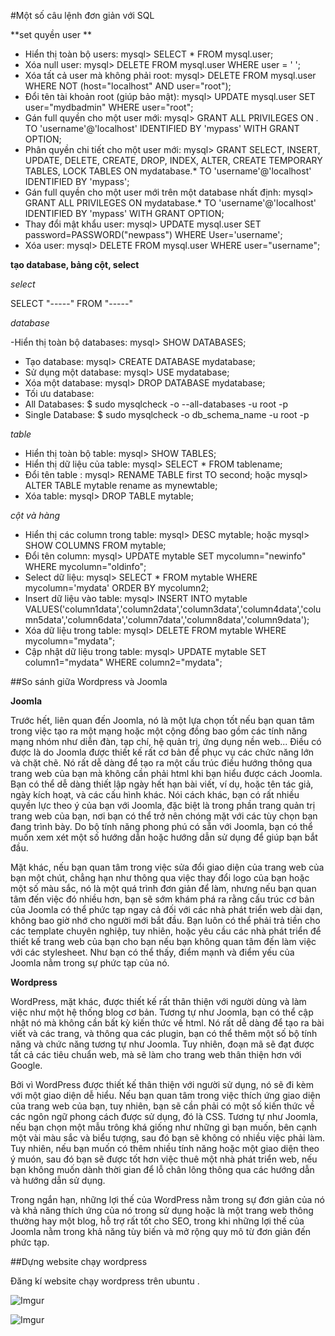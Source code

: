 #Một số câu lệnh đơn giản với SQL 

**set quyền user **

- Hiển thị toàn bộ users:   mysql> SELECT * FROM mysql.user;
- Xóa null user:      mysql> DELETE FROM mysql.user WHERE user = ' ';
- Xóa tất cả user mà không phải root:   mysql> DELETE FROM mysql.user WHERE NOT (host="localhost" AND user="root");
- Đổi tên tài khoản root (giúp bảo mật):  mysql> UPDATE mysql.user SET user="mydbadmin" WHERE user="root";
- Gán full quyền cho một user mới:  mysql> GRANT ALL PRIVILEGES ON *.* TO 'username'@'localhost' IDENTIFIED BY 'mypass' WITH GRANT OPTION;
- Phân quyền chi tiết cho một user mới: mysql> GRANT SELECT, INSERT, UPDATE, DELETE, CREATE, DROP, INDEX, ALTER, CREATE TEMPORARY TABLES, LOCK TABLES ON mydatabase.* TO 'username'@'localhost' IDENTIFIED BY 'mypass';
- Gán full quyền cho một user mới trên một database nhất định:  mysql> GRANT ALL PRIVILEGES ON mydatabase.* TO 'username'@'localhost' IDENTIFIED BY 'mypass' WITH GRANT OPTION;
- Thay đổi mật khẩu user: mysql> UPDATE mysql.user SET password=PASSWORD("newpass") WHERE User='username';
- Xóa user:   mysql> DELETE FROM mysql.user WHERE user="username";

**tạo database, bảng cột, select**

*select*

SELECT "-----" FROM "-----"

*database* 

-Hiển thị toàn bộ databases:  mysql> SHOW DATABASES;
- Tạo database:   mysql> CREATE DATABASE mydatabase;
- Sử dụng một database:   mysql> USE mydatabase;
- Xóa một database:   mysql> DROP DATABASE mydatabase;
- Tối ưu database:
- All Databases: $ sudo mysqlcheck -o --all-databases -u root -p
- Single Database: $ sudo mysqlcheck -o db_schema_name -u root -p

*table*

- Hiển thị toàn bộ table: mysql> SHOW TABLES;
- Hiển thị dữ liệu của table:   mysql> SELECT * FROM tablename;
- Đổi tên table :    mysql> RENAME TABLE first TO second; hoặc mysql> ALTER TABLE mytable rename as mynewtable;
- Xóa table:    mysql> DROP TABLE mytable;

*cột và hàng*

- Hiển thị các column trong table:  mysql> DESC mytable; hoặc mysql> SHOW COLUMNS FROM mytable;
- Đổi tên column:   mysql> UPDATE mytable SET mycolumn="newinfo" WHERE mycolumn="oldinfo";
- Select dữ liệu:   mysql> SELECT * FROM mytable WHERE mycolumn='mydata' ORDER BY mycolumn2;
- Insert dữ liệu vào table:
mysql> INSERT INTO mytable VALUES('column1data','column2data','column3data','column4data','column5data','column6data','column7data','column8data','column9data');
- Xóa dữ liệu trong table:  mysql> DELETE FROM mytable WHERE mycolumn="mydata";
- Cập nhật dữ liệu trong table:
mysql> UPDATE mytable SET column1="mydata" WHERE column2="mydata";

##So sánh giữa Wordpress và Joomla

**Joomla**

  Trước hết, liên quan đến Joomla, nó là một lựa chọn tốt nếu bạn quan tâm trong việc tạo ra một mạng hoặc một cộng đồng bao gồm các tính năng mạng nhóm như diễn đàn, tạp chí, hệ quản trị, ứng dụng nền web... Điều có được là do Joomla được thiết kế rất cơ bản để phục vụ các chức năng lớn và chặt chẽ. Nó rất dễ dàng để tạo ra một cấu trúc điều hướng thông qua trang web của bạn mà không cần phải html khi bạn hiểu được cách Joomla. Bạn có thể dễ dàng thiết lập ngày hết hạn bài viết, ví dụ, hoặc tên tác giả, ngày kích hoạt, và các cấu hình khác. Nói cách khác, bạn có rất nhiều quyền lực theo ý của bạn với Joomla, đặc biệt là trong phần trang quản trị trang web của bạn, nơi bạn có thể trở nên chóng mặt với các tùy chọn bạn đang trình bày. Do bộ tính năng phong phú có sẵn với Joomla, bạn có thể muốn xem xét một số hướng dẫn hoặc hướng dẫn sử dụng để giúp bạn bắt đầu.
 
  Mặt khác, nếu bạn quan tâm trong việc sửa đổi giao diện của trang web của bạn một chút, chẳng hạn như thông qua việc thay đổi logo của bạn hoặc một số màu sắc, nó là một quá trình đơn giản để làm, nhưng nếu bạn quan tâm đến việc đó nhiều hơn, bạn sẽ sớm khám phá ra rằng cấu trúc cơ bản của Joomla có thể phức tạp ngay cả đối với các nhà phát triển web dài dạn, không bao giờ nhớ cho người mới bắt đầu. Bạn luôn có thể phải trả tiền cho các template chuyên nghiệp, tuy nhiên, hoặc yêu cầu các nhà phát triển để thiết kế trang web của bạn cho bạn nếu bạn không quan tâm đến làm việc với các stylesheet. Như bạn có thể thấy, điểm mạnh và điểm yếu của Joomla nằm trong sự phức tạp của nó.

**Wordpress**

  WordPress, mặt khác, được thiết kế rất thân thiện với người dùng và làm việc như một hệ thống blog cơ bản. Tương tự như Joomla, bạn có thể cập nhật nó mà không cần bất kỳ kiến thức về html. Nó rất dễ dàng để tạo ra bài viết và các trang, và thông qua các plugin, bạn có thể thêm một số bộ tính năng và chức năng tương tự như Joomla. Tuy nhiên, đoạn mã sẽ đạt được tất cả các tiêu chuẩn web, mà sẽ làm cho trang web thân thiện hơn với Google.
 
  Bởi vì WordPress được thiết kế thân thiện với người sử dụng, nó sẽ đi kèm với một giao diện dễ hiểu. Nếu bạn quan tâm trong việc thích ứng giao diện của trang web của bạn, tuy nhiên, bạn sẽ cần phải có một số kiến thức về các ngôn ngữ phong cách được sử dụng, đó là CSS. Tương tự như Joomla, nếu bạn chọn một mẫu trông khá giống như những gì bạn muốn, bên cạnh một vài màu sắc và biểu tượng, sau đó bạn sẽ không có nhiều việc phải làm. Tuy nhiên, nếu bạn muốn có thêm nhiều tính năng hoặc một giao diện theo ý muón, sau đó bạn sẽ được tốt hơn việc thuê một nhà phát triển web, nếu bạn không muốn dành thời gian để lỗ chân lông thông qua các hướng dẫn và hướng dẫn sử dụng.
 
  Trong ngắn hạn, những lợi thế của WordPress nằm trong sự đơn giản của nó và khả năng thích ứng của nó trong sử dụng hoặc là một trang web thông thường hay một blog, hỗ trợ rất tốt cho SEO, trong khi những lợi thế của Joomla nằm trong khả năng tùy biến và mở rộng quy mô từ đơn giản đến phức tạp.

##Dựng website chạy wordpress

Đăng kí website chạy wordpress trên ubuntu . 

![Imgur](http://i.imgur.com/ioysfnP.png)

![Imgur](http://i.imgur.com/HT1FuiD.png)
